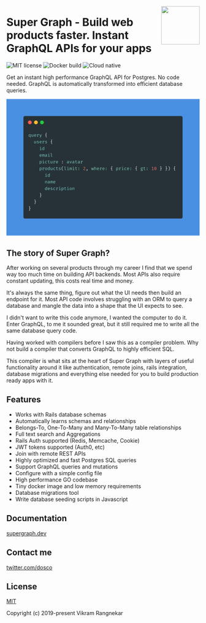 <a href="https://supergraph.dev"><img src="https://supergraph.dev/hologram.svg" width="100" height="100" align="right" /></a>

# Super Graph - Build web products faster. Instant GraphQL APIs for your apps

![MIT license](https://img.shields.io/github/license/dosco/super-graph.svg)
![Docker build](https://img.shields.io/docker/cloud/build/dosco/super-graph.svg)
![Cloud native](https://img.shields.io/badge/cloud--native-enabled-blue.svg)

Get an instant high performance GraphQL API for Postgres. No code needed. GraphQL is automatically transformed into efficient database queries.

![GraphQL](docs/.vuepress/public/graphql.png?raw=true "")

## The story of Super Graph?

After working on several products through my career I find that we spend way too much time on building API backends. Most APIs also require constant updating, this costs real time and money.
            
It's always the same thing, figure out what the UI needs then build an endpoint for it. Most API code involves struggling with an ORM to query a database and mangle the data into a shape that the UI expects to see.

I didn't want to write this code anymore, I wanted the computer to do it. Enter GraphQL, to me it sounded great, but it still required me to write all the same database query code.

Having worked with compilers before I saw this as a compiler problem. Why not build a compiler that converts GraphQL to highly efficient SQL.

This compiler is what sits at the heart of Super Graph with layers of useful functionality around it like authentication, remote joins, rails integration, database migrations and everything else needed for you to build production ready apps with it.

## Features

- Works with Rails database schemas
- Automatically learns schemas and relationships
- Belongs-To, One-To-Many and Many-To-Many table relationships
- Full text search and Aggregations
- Rails Auth supported (Redis, Memcache, Cookie)
- JWT tokens supported (Auth0, etc)
- Join with remote REST APIs
- Highly optimized and fast Postgres SQL queries
- Support GraphQL queries and mutations
- Configure with a simple config file
- High performance GO codebase
- Tiny docker image and low memory requirements
- Database migrations tool
- Write database seeding scripts in Javascript

## Documentation

[supergraph.dev](https://supergraph.dev)

## Contact me

[twitter.com/dosco](https://twitter.com/dosco)

## License

[MIT](http://opensource.org/licenses/MIT)

Copyright (c) 2019-present Vikram Rangnekar



